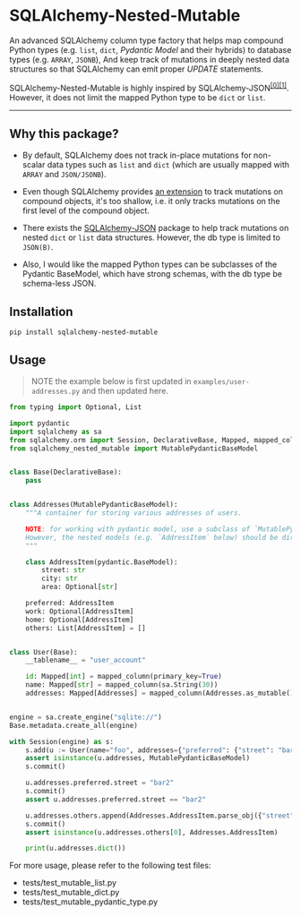 SQLAlchemy-Nested-Mutable
=========================

An advanced SQLAlchemy column type factory that helps map compound Python types (e.g. `list`, `dict`, *Pydantic Model* and their hybrids) to database types (e.g. `ARRAY`, `JSONB`),
And keep track of mutations in deeply nested data structures so that SQLAlchemy can emit proper *UPDATE* statements.

SQLAlchemy-Nested-Mutable is highly inspired by SQLAlchemy-JSON<sup>[[0]](https://github.com/edelooff/sqlalchemy-json)</sup><sup>[[1]](https://variable-scope.com/posts/mutation-tracking-in-nested-json-structures-using-sqlalchemy)</sup>.
However, it does not limit the mapped Python type to be `dict` or `list`.

---

## Why this package?

* By default, SQLAlchemy does not track in-place mutations for non-scalar data types
  such as `list` and `dict` (which are usually mapped with `ARRAY` and `JSON/JSONB`).

* Even though SQLAlchemy provides [an extension](https://docs.sqlalchemy.org/en/20/orm/extensions/mutable.html)
  to track mutations on compound objects, it's too shallow, i.e. it only tracks mutations on the first level of the compound object.

* There exists the [SQLAlchemy-JSON](https://github.com/edelooff/sqlalchemy-json) package
  to help track mutations on nested `dict` or `list` data structures.
  However, the db type is limited to `JSON(B)`.

* Also, I would like the mapped Python types can be subclasses of the Pydantic BaseModel,
  which have strong schemas, with the db type be schema-less JSON.


## Installation

```shell
pip install sqlalchemy-nested-mutable
```

## Usage

> NOTE the example below is first updated in `examples/user-addresses.py` and then updated here.

```python
from typing import Optional, List

import pydantic
import sqlalchemy as sa
from sqlalchemy.orm import Session, DeclarativeBase, Mapped, mapped_column
from sqlalchemy_nested_mutable import MutablePydanticBaseModel


class Base(DeclarativeBase):
    pass


class Addresses(MutablePydanticBaseModel):
    """A container for storing various addresses of users.

    NOTE: for working with pydantic model, use a subclass of `MutablePydanticBaseModel` for column mapping.
    However, the nested models (e.g. `AddressItem` below) should be direct subclasses of `pydantic.BaseModel`.
    """

    class AddressItem(pydantic.BaseModel):
        street: str
        city: str
        area: Optional[str]

    preferred: AddressItem
    work: Optional[AddressItem]
    home: Optional[AddressItem]
    others: List[AddressItem] = []


class User(Base):
    __tablename__ = "user_account"

    id: Mapped[int] = mapped_column(primary_key=True)
    name: Mapped[str] = mapped_column(sa.String(30))
    addresses: Mapped[Addresses] = mapped_column(Addresses.as_mutable(), nullable=True)


engine = sa.create_engine("sqlite://")
Base.metadata.create_all(engine)

with Session(engine) as s:
    s.add(u := User(name="foo", addresses={"preferred": {"street": "bar", "city": "baz"}}))
    assert isinstance(u.addresses, MutablePydanticBaseModel)
    s.commit()

    u.addresses.preferred.street = "bar2"
    s.commit()
    assert u.addresses.preferred.street == "bar2"

    u.addresses.others.append(Addresses.AddressItem.parse_obj({"street": "bar3", "city": "baz3"}))
    s.commit()
    assert isinstance(u.addresses.others[0], Addresses.AddressItem)

    print(u.addresses.dict())
```

For more usage, please refer to the following test files:

* tests/test_mutable_list.py
* tests/test_mutable_dict.py
* tests/test_mutable_pydantic_type.py
